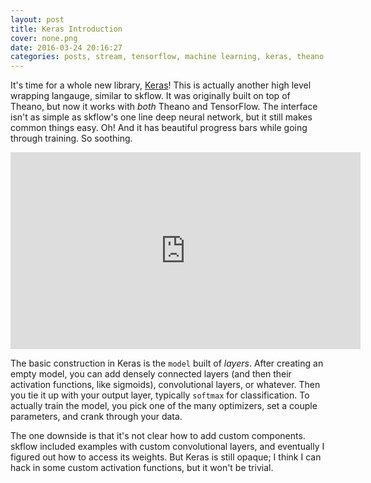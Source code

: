 ```yaml
---
layout: post
title: Keras Introduction
cover: none.png
date: 2016-03-24 20:16:27 
categories: posts, stream, tensorflow, machine learning, keras, theano
---
```


It's time for a whole new library, [Keras](keras.io)!  This is actually another high level wrapping langauge, similar to skflow.  It was originally built on top of Theano, but now it works with *both* Theano and TensorFlow.  The interface isn't as simple as skflow's one line deep neural network, but it still makes common things easy.  Oh!  And it has beautiful progress bars while going through training.  So soothing.

<iframe width="560" height="315" src="https://www.youtube.com/embed/L0IVu_sKOOY" frameborder="0"> </iframe>

The basic construction in Keras is the `model` built of *layers*.  After creating an empty model, you can add densely connected layers (and then their activation functions, like sigmoids), convolutional layers, or whatever.  Then you tie it up with your output layer, typically `softmax` for classification.  To actually train the model, you pick one of the many optimizers, set a couple parameters, and crank through your data.

The one downside is that it's not clear how to add custom components.  skflow included examples with custom convolutional layers, and eventually I figured out how to access its weights.  But Keras is still opaque; I think I can hack in some custom activation functions, but it won't be trivial.

